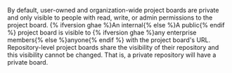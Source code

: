 By default, user-owned and organization-wide project boards are private and only visible to people with read, write, or admin permissions to the project board. {% ifversion ghae %}An internal{% else %}A public{% endif %} project board is visible to {% ifversion ghae %}any enterprise members{% else %}anyone{% endif %} with the project board's URL. Repository-level project boards share the visibility of their repository and this visibility cannot be changed. That is, a private repository will have a private board.

